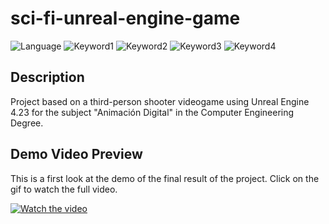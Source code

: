 # sci-fi-unreal-engine-game
 
![Language](https://img.shields.io/badge/language-spanish-red)
![Keyword1](https://img.shields.io/badge/-videogame-brightgreen)
![Keyword2](https://img.shields.io/badge/-third%20person-important)
![Keyword3](https://img.shields.io/badge/-unreal%20engine-blue)
![Keyword4](https://img.shields.io/badge/-blueprints-blueviolet)

## Description
Project based on a third-person shooter videogame using Unreal Engine 4.23 for  the subject "Animación Digital" in the Computer Engineering Degree.

## Demo Video Preview
This is a first look at the demo of the final result of the project. Click on the gif to watch the full video.

[![Watch the video](https://github.com/luisblazquezm/gii-4-sci-fi-unreal-engine-game/blob/master/img/demo.gif)](https://streamable.com/6n7sdn)


